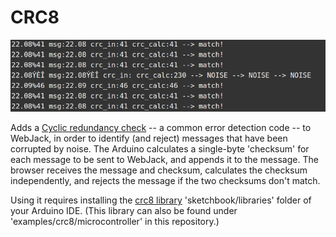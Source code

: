 # CRC8

<img src=pics/demo.png>

Adds a [Cyclic redundancy check](https://en.wikipedia.org/wiki/Cyclic_redundancy_check) -- a common error detection code -- to WebJack, in order to identify (and reject) messages that have been corrupted by noise. The Arduino calculates a single-byte 'checksum' for each message to be sent to WebJack, and appends it to the message. The browser receives the message and checksum, calculates the checksum independently, and rejects the message if the two checksums don't match.

Using it requires installing the <a href="">crc8 library</a> 'sketchbook/libraries' folder of your Arduino IDE.  (This library can also be found under 'examples/crc8/microcontroller' in this repository.)


